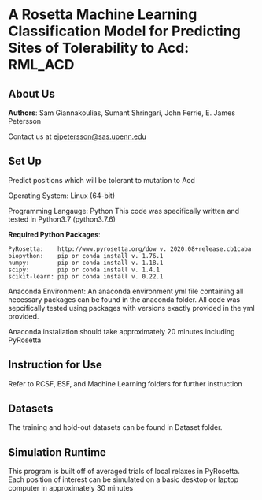 # A Rosetta Machine Learning Classification Model for Predicting Sites of Tolerability to Acd: RML_ACD

## About Us
__Authors__: Sam Giannakoulias, Sumant Shringari, John Ferrie, E. James Petersson

Contact us at ejpetersson@sas.upenn.edu

## Set Up
Predict positions which will be tolerant to mutation to Acd 

Operating System: Linux (64-bit)

Programming Langauge: Python This code was specifically written and tested in Python3.7 (python3.7.6)

__Required Python Packages__:

    PyRosetta:    http://www.pyrosetta.org/dow v. 2020.08+release.cb1caba
    biopython:    pip or conda install v. 1.76.1
    numpy:        pip or conda install v. 1.18.1
    scipy:        pip or conda install v. 1.4.1
    scikit-learn: pip or conda install v. 0.22.1

Anaconda Environment: An anaconda environment yml file containing all necessary packages can be found in the anaconda folder. All code was sepcifically tested using packages with versions exactly provided in the yml provided.  

Anaconda installation should take approximately 20 minutes including PyRosetta

## Instruction for Use
Refer to RCSF, ESF, and Machine Learning folders for further instruction

## Datasets
The training and hold-out datasets can be found in Dataset folder. 

## Simulation Runtime
This program is built off of averaged trials of local relaxes in PyRosetta. Each position of interest can be simulated on a basic desktop or laptop computer in approximately 30 minutes
